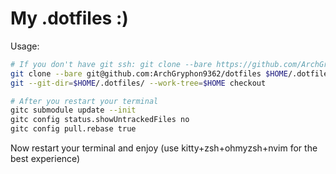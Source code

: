 # My .dotfiles :)

Usage:
```sh
# If you don't have git ssh: git clone --bare https://github.com/ArchGryphon9362/dotfiles $HOME/.dotfiles
git clone --bare git@github.com:ArchGryphon9362/dotfiles $HOME/.dotfiles
git --git-dir=$HOME/.dotfiles/ --work-tree=$HOME checkout

# After you restart your terminal
gitc submodule update --init
gitc config status.showUntrackedFiles no
gitc config pull.rebase true
```

Now restart your terminal and enjoy (use kitty+zsh+ohmyzsh+nvim for the best experience)
